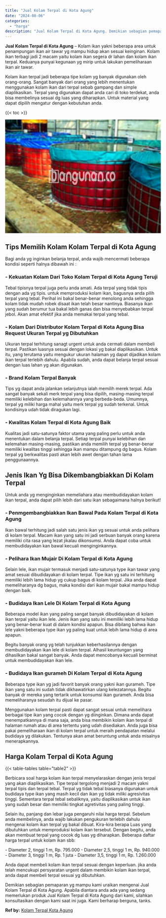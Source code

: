 ```yaml
---
title: "Jual Kolam Terpal di Kota Agung"
date: "2024-08-06"
categories: 
  - "harga"
description: "Jual Kolam Terpal di Kota Agung. Demikian sebagian pemaparan yg mampu kami uraikan mengenai Jual Kolam Terpal di Kota Agung. Apabila diantara anda ada yang s..."
---
```


**Jual Kolam Terpal di Kota Agung** – Kolam ikan yakni beberapa area untuk penampungan ikan air tawar yg mampu hidup akan sesuai keinginan. Kolam ikan terbagi jadi 2 macam yaitu kolam ikan segera dr lahan dan kolam ikan terpal. Keduanya punyai kegunaan yg mirip untuk lakukan pemeliharaan ikan air tawar.

Kolam ikan terpal jadi beberapa tipe kolam yg banyak digunakan oleh orang-orang. Sangat banyak dari orang yang lebih menentukan menggunakan kolam ikan dari terpal sebab gampang dan simple diaplikasikan. Terpal yang digunakan dapat anda cari di toko terdekat, anda bisa membelinya sesuai dg luas yang diharapkan. Untuk material yang dapat dipilih mengatur dengan kebutuhan anda.

{{< toc >}}

![Jual Kolam Terpal di Kota Agung](/images/jual-kolam-terpal-07.png)

## Tips Memilih Kolam Kolam Terpal di Kota Agung

Bagi anda yg inginkan belanja terpal, anda wajib mencermati beberapa kondisi seperti halnya dibawah ini :

### \- Kekuatan Kolam Dari Toko Kolam Terpal di Kota Agung Teruji

Tebal tipisnya terpal juga perlu anda amati. Ada terpal yang tidak tipis dengan ada yg tipis. untuk memproduksi kolam ikan, bagusnya anda pilih terpal yang tebal. Perihal ini bakal benar-benar menolong anda sehingga kolam tidak mudah robek disaat ikan telah besar nantinya. Biasanya ikan yang sudah berumur tua bakal lebih ganas dan bisa menyebabkan terpal jebol. Akan amat efektif jika anda memakai terpal yang tebal.

### \- Kolam Dari Distributor Kolam Terpal di Kota Agung Bisa Request Ukuran Terpal yg Dibutuhkan

Ukuran terpal terhitung sanagt urgent untuk anda cermati dalam membeli terpal. Pastikan luasnya sesuai dengan lokasi yg bakal diaplikasikan. Untuk itu, yang terutama yaitu mengukur ukuran halaman yg dapat dijadikan kolam ikan terpal terlebih dahulu. Apabila sudah, anda dapat belanja terpal sesuai dengan luas lahan yg akan digunakan.

### \- Brand Kolam Terpal Banyak

Tips yg dapat anda jalankan selanjutnya ialah memilih merek terpal. Ada sangat banyak sekali merk terpal yang bisa dipilih, masing-masing terpal memiliki kelebihan dan kelemahannya yang berbeda-beda. Umumnya, terpal yg miliki harga mahal yaitu merk terpal yg sudah terkenal. Untuk kondisinya udah tidak diragukan lagi.

### \- Kwalitas Kolam Terpal di Kota Agung Baik

Kualitas jadi satu-satunya faktor utama yang paling perlu untuk anda menentukan dalam belanja terpal. Setiap terpal punyai kelebihan dan kelemahan masing-masing, pastikan anda memilih terpal yg benar-benar memiliki kwalitas tinggi sehingga ikan mampu ditampung dg bagus. Kolam terpal yg berkwalitas pasti akan lebih awet dengan tahan lama penggunaannya.

## Jenis Ikan Yg Bisa Dikembangbiakkan Di Kolam Terpal

Untuk anda yg menginginkan memeliahara atau membudidayakan kolam ikan terpal, anda dapat pilih lebih dari satu ikan sebagaimana halnya berikut!

### \- Penmgembangbiakkan Ikan Bawal Pada Kolam Terpal di Kota Agung

Ikan bawal terhitung jadi salah satu jenis ikan yg sesuai untuk anda pelihara di kolam terpal. Macam ikan yang satu ini jadi serbuan banyak orang karena memiliki cita rasa yang lezat jikalau dikonsumsi. Anda dapat coba untuk membudidayakan kan bawal kecuali menginginkannya.

### \- Pelihara Ikan Mujair Di Kolam Terpal di Kota Agung

Selain lele, ikan mujair termasuk menjadi satu-satunya type ikan tawar yang amat sesuai dibudidayakan di kolam terpal. Tipe ikan yg satu ini terhitung memiliki lebih lama hidup yg cukup bagus di kolam terpal. Jika anda dapat memeliharanya dg bagus, maka kondisi dari ikan mujair bakal mampu hidup dengan baik.

### \- Budidaya Ikan Lele Di Kolam Terpal di Kota Agung

Beberapa model ikan yang paling sangat banyak dibudidayakan di kolam ikan terpal yaitu ikan lele. Jenis ikan yang satu ini memiliki lebih lama hidup yang benar-benar kuat di dalam kondisi apapun. Bisa dibilang bahwa ikan lele yakni beberapa type ikan yg paling kuat untuk lebih lama hidup di area apapun.

Begitu banyak orang yg telah tunjukkan keberhasilannya dengan membudidayakan ikan lele di kolam terpal. Alhasil keuntungan yang dihasilkan bakal sangat banyak. Anda dapat mencobanya kecuali berminat untuk membudidayakan ikan lele.

### \- Budidaya Ikan gurameh Di Kolam Terpal di Kota Agung

Beberapa type ikan yg jadi favorit banyak orang yakni ikan gurameh. Tipe ikan yang satu ini sudah tidak dikhawatirkan ulang kelezatannya. Begitu banyak dr mereka yang tertarik untuk konsumsi ikan gurameh. Anda bisa memeliharanya sesudah itu dijual ke pasar.

Menggunakan kolam terpal pasti dapat sangat sesuai untuk memelihara berbagai tipe ikan yang cocok dengan yg diinginkan. Dimana anda dapat menempatkannya di mana saja, anda bisa membikin kolam ikan terpal di halaman rumah atau di area tertentu yang udah disediakan. Anda juga bisa pakai pemeliharaan ikan di kolam terpal untuk meraih pendapatan melalui budidaya yg dilakukan. Tentunya akan amat beruntung untuk anda misalnya menerapkannya.

## Harga Kolam Terpal di Kota Agung

{{< table-tables table="table2" >}}

Berbicara soal harga kolam ikan terpal menyelaraskan dengan jenis terpal yang akan diaplikasikan. Tipe terpal tergolong menjadi 2 macam yakni terpal tipis dan terpal tebal. Terpal yg tidak tebal biasanya digunakan untuk budidaya type ikan yang masih kecil dan ikan yg tidak miliki agresivitas tinggi. Sementara terpal tebal sebaliknya, yaitu diaplikasikan untuk ikan yang sudah besar dan memiliki tingkat agretivitas yang paling tinggi.

Selain itu, panjang dan lebar juga pengaruhi nilai harga terpal. Sebelum anda membelinya, anda wajib lakukan pengukuran terlebih dahulu mengenai kolam ikan terpal yg bakal dibuat. Kira-kira berapa Luas yang dibutuhkan untuk memproduksi kolam ikan tersebut. Dengan begitu, anda akan membuat terpal yang cocok dg luas yg diharapkan. Beberapa daftar harga terpal untuk kolam ikan sbb:

\- Diameter 2, tinggi 1 m, Rp. 795.000 - Diameter 2,5, tinggi 1 m, Rp. 940.000 - Diameter 3, tinggi 1 m, Rp. 1 juta - Diameter 3,5, tinggi 1 m, Rp. 1.260.000

Anda dapat membeli kolam ikan terpal sesuai dengan keperluan. jika anda telah mencukupi persyaratan urgent dalam membikin kolam ikan terpal, anda dapat membeli terpal sesuai yg dibutuhkan.

Demikian sebagian pemaparan yg mampu kami uraikan mengenai Jual Kolam Terpal di Kota Agung. Apabila diantara anda ada yang sedang memerlukan produk Jual Kolam Terpal di Kota Agung dari kami, silahkan konsultasikan dengan kami saat ini juga. Kami berharap berguna, tanks.

**Ref by:** [Kolam Terpal Kota Agung](https://id.wikipedia.org/wiki/Kolam)
